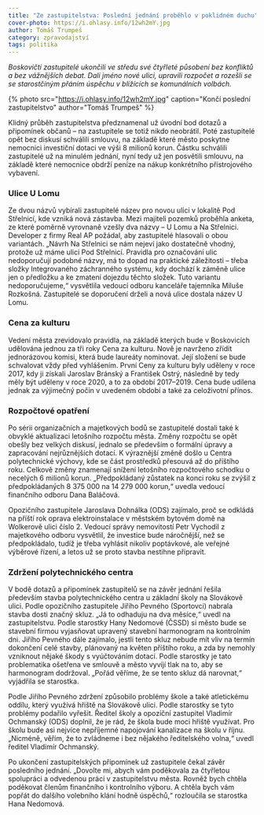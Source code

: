 ```yaml
---
title: "Ze zastupitelstva: Poslední jednání proběhlo v poklidném duchu"
cover-photo: https://i.ohlasy.info/12wh2mY.jpg
author: Tomáš Trumpeš
category: zpravodajství
tags: politika
---
```


*Boskovičtí zastupitelé ukončili ve středu své čtyřleté působení bez konfliktů a bez vážnějších debat. Dali jméno nové ulici, upravili rozpočet a rozešli se se starostčiným přáním úspěchu v blížících se komunálních volbách.*

{% photo src="https://i.ohlasy.info/12wh2mY.jpg" caption="Končí poslední zastupitelstvo" author="Tomáš Trumpeš" %}

Klidný průběh zastupitelstva předznamenal už úvodní bod dotazů a připomínek občanů – na zastupitele se totiž nikdo neobrátil. Poté zastupitelé opět bez diskusí schválili smlouvu, na základě které město poskytne nemocnici investiční dotaci ve výši 8 milionů korun. Částku schválili zastupitelé už na minulém jednání, nyní tedy už jen posvětili smlouvu, na základě které nemocnice obdrží peníze na nákup konkrétního přístrojového vybavení.

### Ulice U Lomu

Ze dvou názvů vybírali zastupitelé název pro novou ulici v lokalitě Pod Střelnicí, kde vzniká nová zástavba. Mezi majiteli pozemků proběhla anketa, ze které poměrně vyrovnaně vzešly dva názvy – U Lomu a Na Střelnici. Developer z firmy Real AP požádal, aby zastupitelé hlasovali o obou variantách. „Návrh Na Střelnici se nám nejeví jako dostatečně vhodný, protože už máme ulici Pod Střelnicí. Pravidla pro označování ulic nedoporučují podobné názvy, má to dopad na praktické záležitosti – třeba složky Integrovaného záchranného systému, kdy dochází k záměně ulice jen o předložku a ke zmatení dojezdu těchto složek. Tuto variantu nedoporučujeme,“ vysvětlila vedoucí odboru kanceláře tajemníka Miluše Rozkošná. Zastupitelé se doporučení drželi a nová ulice dostala název U Lomu.

### Cena za kulturu

Vedení města zrevidovalo pravidla, na základě kterých bude v Boskovicích udělována jednou za tři roky Cena za kulturu. Nově je navrženo zřídit jednorázovou komisi, která bude laureáty nominovat. Její složení se bude schvalovat vždy před vyhlášením. První Ceny za kulturu byly uděleny v roce 2017, kdy ji získali Jaroslav Bránský a František Ostrý, následně by tedy měly být uděleny v roce 2020, a to za období 2017–2019. Cena bude udílena jednak za výjimečný počin v uvedeném období a také za celoživotní přínos.

### Rozpočtové opatření

Po sérii organizačních a majetkových bodů se zastupitelé dostali také k obvyklé aktualizaci letošního rozpočtu města. Změny rozpočtu se opět obešly bez velkých diskusí, jednalo se především o formální úpravy a zapracování nejrůznějších dotací. K výraznější změně došlo u Centra polytechnické výchovy, kde se část prostředků přesouvá až do příštího roku. Celkově změny znamenají snížení letošního rozpočtového schodku o necelých 6 milionů korun. „Předpokládaný zůstatek na konci roku se zvýšil z předpokládaných 8 375 000 na 14 279 000 korun,“ uvedla vedoucí finančního odboru Dana Baláčová.

Opozičního zastupitele Jaroslava Dohnálka (ODS) zajímalo, proč se odkládá na příští rok oprava elektroinstalace v městském bytovém domě na Wolkerově ulici číslo 2. Vedoucí správy nemovitostí Petr Vychodil z majetkového odboru vysvětlil, že investice bude náročnější, než se předpokládalo, tudíž je třeba vyhlásit nikoliv poptávkové, ale veřejné výběrové řízení, a letos už se proto stavba nestihne připravit.

### Zdržení polytechnického centra

V bodě dotazů a připomínek zastupitelů se na závěr jednání řešila především stavba polytechnického centra u základní školy na Slovákově ulici. Podle opozičního zastupitele Jiřího Pevného (Sportovci) nabrala stavba dosti značný skluz. „Já to odhaduju na dva měsíce,“ uvedl na zastupitelstvu. Podle starostky Hany Nedomové (ČSSD) si město bude se stavební firmou vyjasňovat upravený stavební harmonogram na kontrolním dni. Jiřího Pevného dále zajímalo, jestli tento skluz nebude mít vliv na termín dokončení celé stavby, plánovaný na květen příštího roku, a zda by nemohly vzniknout nějaké škody s vyúčtováním dotací. Podle starostky je tato problematika ošetřena ve smlouvě a město vyvíjí tlak na to, aby se harmonogram dodržoval. „Pořád věříme, že se tento skluz dá narovnat,“ vyjádřila se starostka.

Podle Jiřího Pevného zdržení způsobilo problémy škole a také atletickému oddílu, který využívá hřiště na Slovákově ulici. Podle starostky se tyto problémy podařilo vyřešit. Ředitel školy a opoziční zastupitel Vladimír Ochmanský (ODS) doplnil, že je rád, že škola bude moci hřiště využívat. Pro školu bude asi nejvíce nepříjemné napojování kanalizace na školu v říjnu. „Nicméně, věřím, že to zvládneme i bez nějakého ředitelského volna,“ uvedl ředitel Vladimír Ochmanský.

Po ukončení zastupitelských připomínek už zastupitele čekal závěr posledního jednání. „Dovolte mi, abych vám poděkovala za čtyřletou spolupráci a odvedenou práci v zastupitelstvu města. Rovněž bych chtěla poděkovat členům finančního i kontrolního výboru. A chtěla bych vám popřát do dalšího volebního klání hodně úspěchů,“ rozloučila se starostka Hana Nedomová.
